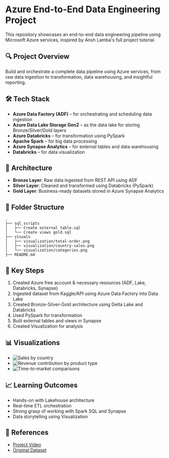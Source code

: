# Azure End-to-End Data Engineering Project

This repository showcases an end-to-end data engineering pipeline using Microsoft Azure services, inspired by Ansh Lamba's full project tutorial.

## 🔍 Project Overview

Build and orchestrate a complete data pipeline using Azure services, from raw data ingestion to transformation, data warehousing, and insightful reporting.

## 🛠️ Tech Stack

* **Azure Data Factory (ADF)** – for orchestrating and scheduling data ingestion
* **Azure Data Lake Storage Gen2** – as the data lake for storing Bronze/Silver/Gold layers
* **Azure Databricks** – for transformation using PySpark
* **Apache Spark** – for big data processing
* **Azure Synapse Analytics** – for external tables and data warehousing
* **Databricks** – for data visualization

## 🧱 Architecture

* **Bronze Layer**: Raw data ingested from REST API using ADF
* **Silver Layer**: Cleaned and transformed using Databricks (PySpark)
* **Gold Layer**: Business-ready datasets stored in Azure Synapse Analytics

## 📂 Folder Structure

```
.
├── sql_scripts
│   ├── Create external table.sql
│   └── Create views gold.sql
├── visuals
│   ├── visualization/total-order.png
│   ├── visualization/country-sales.png
│   └── visualization/categories.png
├── README.md
```

## 📌 Key Steps

1. Created Azure free account & necessary resources (ADF, Lake, Databricks, Synapse)
2. Ingested dataset from Kaggle/API using Azure Data Factory into Data Lake
3. Created Bronze-Silver-Gold architecture using Delta Lake and Databricks
4. Used PySpark for transformation
5. Built external tables and views in Synapse
6. Created Visualization for analysis

## 📊 Visualizations

* ![Sales by country](images/visualization/country-sales.png)
* ![Revenue contribution by product type](images/visualization/categories.png)
* ![Time-to-market comparisons](images/visualization/total-order.png)

## 📈 Learning Outcomes

* Hands-on with Lakehouse architecture
* Real-time ETL orchestration
* Strong grasp of working with Spark SQL and Synapse
* Data storytelling using Visualization

## 📎 References

* [Project Video](https://www.youtube.com/watch?v=0GTZ-12hYtU&t=1187s)
* [Original Dataset](https://www.kaggle.com/datasets/ukveteran/adventure-works)
